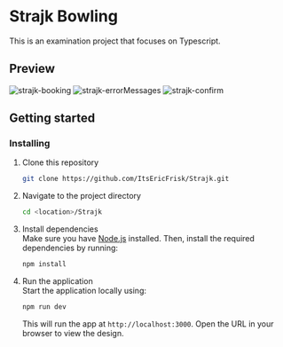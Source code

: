 # Strajk Bowling

This is an examination project that focuses on Typescript. 

## Preview
![strajk-booking](https://github.com/user-attachments/assets/597f51e1-fbf4-4475-8b57-f7340d77b845)
![strajk-errorMessages](https://github.com/user-attachments/assets/86390734-767a-431f-8f44-98e51320e27b)
![strajk-confirm](https://github.com/user-attachments/assets/b49bd76a-b447-4f42-a3ed-d328f6c7ec54)

## Getting started

### Installing

1. Clone this repository

   ```bash
   git clone https://github.com/ItsEricFrisk/Strajk.git
   ```

2. Navigate to the project directory

   ```bash
   cd <location>/Strajk
   ```

3. Install dependencies  
   Make sure you have [Node.js](https://nodejs.org/) installed. Then, install the required dependencies by running:

   ```bash
   npm install
   ```

4. Run the application  
   Start the application locally using:
   ```bash
   npm run dev
   ```
   This will run the app at `http://localhost:3000`. Open the URL in your browser to view the design.

